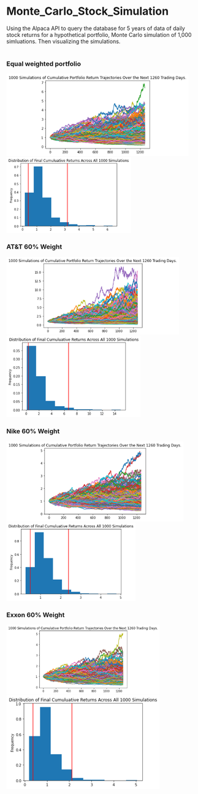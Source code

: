 # Monte_Carlo_Stock_Simulation
Using the Alpaca API  to query the database for 5 years of data of daily stock returns for a hypothetical portfolio, Monte Carlo simulation of 1,000 simluations. Then visualizing the simulations.
<br>
<br>

### Equal weighted portfolio
<!-- <div class="row">
  <div class="column">
    <img src="Images/MC_fiveyear_sim_plot.png" alt="Snow" style="width:100%">
  </div>
  <div class="column">
    <img src="Images/MC_fiveyear_dist_plot.png" alt="Forest" style="width:100%">
  </div>
</div> -->
<!-- ![](Images/MC_fiveyear_sim_plot.png) | ![](Images/MC_fiveyear_dist_plot.png) -->
<p float="left">
  <img src="Images/MC_fiveyear_sim_plot.png" width="475" />
  <img src="Images/MC_fiveyear_dist_plot.png" width="325" /> 
</p>

### AT&T 60% Weight
<p float="left">
  <img src="Images/MC_att_fiveyear_sim_plot.png" width="450" />
  <img src="Images/MC_att_fiveyear_dist_plot.png" width="350" /> 
</p>


### Nike 60% Weight
<p float="left">
  <img src="Images/MC_nike_fiveyear_sim_plot.png" width="462" />
  <img src="Images/MC_nike_fiveyear_dist_plot.png" width="337" /> 
</p>


### Exxon 60% Weight

<p float="left">
  <img src="Images/MC_exxon_fiveyear_sim_plot.png" width="400" />
  <img src="Images/MC_exxon_fiveyear_dist_plot.png" width="400" /> 
</p>


